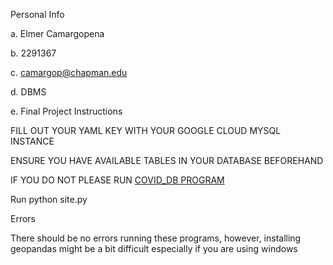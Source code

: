 Personal Info

a. Elmer Camargopena

b. 2291367

c. camargop@chapman.edu

d. DBMS

e. Final Project 
Instructions

FILL OUT YOUR YAML KEY WITH YOUR GOOGLE CLOUD MYSQL INSTANCE

ENSURE YOU HAVE AVAILABLE TABLES IN YOUR DATABASE BEFOREHAND

IF YOU DO NOT PLEASE RUN [COVID_DB PROGRAM](https://github.com/flapjackstan/covid_db)

Run python site.py

Errors

There should be no errors running these programs, however, installing geopandas might be a bit difficult especially if you are using windows